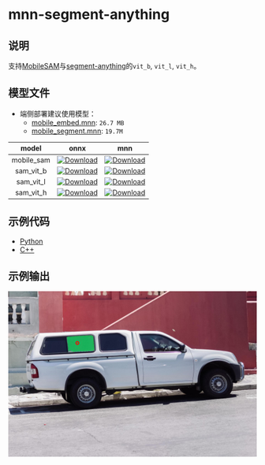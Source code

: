 # mnn-segment-anything

## 说明
支持[MobileSAM](https://github.com/ChaoningZhang/MobileSAM)与[segment-anything](https://github.com/facebookresearch/segment-anything)的`vit_b`, `vit_l`, `vit_h`。

## 模型文件

- 端侧部署建议使用模型：
  - [mobile_embed.mnn](https://github.com/wangzhaode/mnn-segment-anything/releases/download/mobile_mnn/mobile_embed.mnn): `26.7 MB`
  - [mobile_segment.mnn](https://github.com/wangzhaode/mnn-segment-anything/releases/download/vit_b_mnn/mobile_segment.mnn): `19.7M`

|   model   |  onnx  |   mnn  |
|:---------:|:------:|:------:|
| mobile_sam | [![Download][download-m-onnx]][release-m-onnx] | [![Download][download-m-mnn]][release-m-mnn] |
| sam_vit_b | [![Download][download-b-onnx]][release-b-onnx] | [![Download][download-b-mnn]][release-b-mnn] |
| sam_vit_l | [![Download][download-l-onnx]][release-l-onnx] | [![Download][download-l-mnn]][release-l-mnn] |
| sam_vit_h | [![Download][download-h-onnx]][release-h-onnx] | [![Download][download-h-mnn]][release-h-mnn] |

[download-m-onnx]: https://img.shields.io/github/downloads/wangzhaode/mnn-segment-anything/mobile_onnx/total
[download-b-onnx]: https://img.shields.io/github/downloads/wangzhaode/mnn-segment-anything/vit_b_onnx/total
[download-l-onnx]: https://img.shields.io/github/downloads/wangzhaode/mnn-segment-anything/vit_l_onnx/total
[download-h-onnx]: https://img.shields.io/github/downloads/wangzhaode/mnn-segment-anything/vit_h_onnx/total

[download-m-mnn]: https://img.shields.io/github/downloads/wangzhaode/mnn-segment-anything/mobile_mnn/total
[download-b-mnn]: https://img.shields.io/github/downloads/wangzhaode/mnn-segment-anything/vit_b_mnn/total
[download-l-mnn]: https://img.shields.io/github/downloads/wangzhaode/mnn-segment-anything/vit_l_mnn/total
[download-h-mnn]: https://img.shields.io/github/downloads/wangzhaode/mnn-segment-anything/vit_h_mnn/total

[release-m-onnx]: https://github.com/wangzhaode/mnn-segment-anything/releases/tag/mobile_onnx
[release-b-onnx]: https://github.com/wangzhaode/mnn-segment-anything/releases/tag/vit_b_onnx
[release-l-onnx]: https://github.com/wangzhaode/mnn-segment-anything/releases/tag/vit_l_onnx
[release-h-onnx]: https://github.com/wangzhaode/mnn-segment-anything/releases/tag/vit_h_onnx

[release-m-mnn]: https://github.com/wangzhaode/mnn-segment-anything/releases/tag/mobile_mnn
[release-b-mnn]: https://github.com/wangzhaode/mnn-segment-anything/releases/tag/vit_b_mnn
[release-l-mnn]: https://github.com/wangzhaode/mnn-segment-anything/releases/tag/vit_l_mnn
[release-h-mnn]: https://github.com/wangzhaode/mnn-segment-anything/releases/tag/vit_h_mnn

## 示例代码
- [Python](./python/)
- [C++](./cpp)

## 示例输出
![res](resource/res.jpg)
